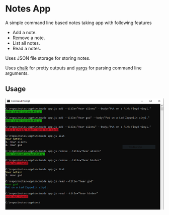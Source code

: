 # Notes App

A simple command line based notes taking app with following features

- Add a note.
- Remove a note.
- List all notes.
- Read a notes.

Uses JSON file storage for storing notes.

Uses [chalk](https://www.npmjs.com/package/chalk) for pretty outputs and [yargs](https://www.npmjs.com/package/yargs) for parsing command line arguments.

## Usage

![Terminal Commands](./terminal-capture.PNG)